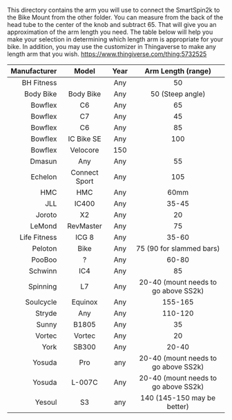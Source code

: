 This directory contains the arm you will use to connect the SmartSpin2k to the Bike Mount from the other folder. You can measure from the back of the head tube to the center of the knob and subtract 65. That will give you an approximation of the arm length you need. The table below will help you make your selection in determining which length arm is appropriate for your bike. In addition, you may use the customizer in Thingaverse to make any length arm that you wish. 
https://www.thingiverse.com/thing:5732525

Manufacturer|Model|Year|Arm Length (range)
----------: |:---:|:---:|:------:
BH Fitness||Any|50
Body Bike|Body Bike|Any|50 (Steep angle)
Bowflex|C6|Any|65
Bowflex|C7|Any|45
Bowflex|C6|Any|85
Bowflex|IC Bike SE|Any|100
Bowflex|Velocore|150
Dmasun|Any|Any|55
Echelon|Connect Sport|Any| 105
HMC|HMC|Any|60mm
JLL|IC400|Any|35-45
Joroto|X2|Any|20
LeMond|RevMaster|Any|75
Life Fitness|ICG 8|Any|35-60
Peloton|Bike|Any|75 (90 for slammed bars)
PooBoo|?|Any|60-80
Schwinn|IC4|Any|85
Spinning|L7|Any|20-40 (mount needs to go above SS2k)
Soulcycle|Equinox|Any|155-165
Stryde|Any|Any|110-120
Sunny|B1805|Any|35
Vortec|Vortec|Any|20
York|SB300|Any|20-40
Yosuda|Pro|any|20-40 (mount needs to go above SS2k)
Yosuda|L-007C|Any|20-40 (mount needs to go above SS2k)
Yesoul|S3|any| 140 (145-150 may be better)



